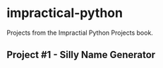 # impractical-python
Projects from the Impractial Python Projects book.

## Project #1 - Silly Name Generator
